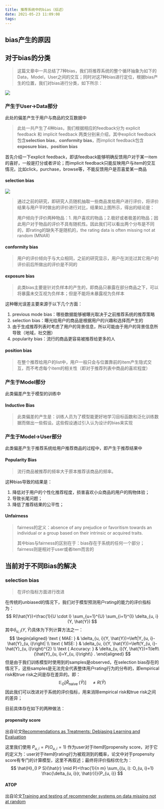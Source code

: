 ```yaml
---
title: 推荐系统中的bias（综述）
date: 2021-05-23 11:09:08
tags:
---
```




## bias产生的原因



## 对于bias的分类

>   这篇文章中一共总结了7种bias，我们将推荐系统的整个循环抽象为如下的Data，Model，User之间的交互；同时对这7种bias进行定位，根据bias产生的位置，我们对bias进行分类，如下所示：

![](https://gitblog-1302688916.cos.ap-beijing.myqcloud.com/20210604163705.png)



### 产生于User->Data部分

此处的偏差产生于用户与商品的交互数据中

>   此处一共产生了4种bias，我们根据相应的feedback分为 explicit feedback 和 implicit feedback 两类分别来介绍，其中explicit feedback包含**selection bias**，**conformity bias**，而implicit feedback包含**exposure bias**，**position bias**

首先介绍一下explicit feedback，即该feedback能够明确反馈用户对于某一item的喜好，一般是打分或者评论；而implicit feedback只能反映用户与item的交互情况，比如click，purchase，browse等，不能反馈用户是否喜爱某一商品

#### selection bias

![](https://gitblog-1302688916.cos.ap-beijing.myqcloud.com/20210524101611.png)

>   通过之前的研究，即研究人员随机抽取一些商品发给用户进行评价，将评价结果与用户平时做出的评价进行对比，结果如上图所示，得出的结论是：
>
>   用户倾向于评价两种物品：1. 用户喜欢的物品；2.极好或者极差的物品；因此用户对于物品的评价不具有随机性。因此我们可以看出两个分布是不同的，即rating的缺失不是随机的，the rating data is often missing not at random (MNAR)

 

#### conformity bias

>   用户的评价倾向于与大众相同，之前的研究显示，用户在浏览过其它用户的评价前后所做出的评价是不同的



#### exposure bias

>   此类bias主要是针对负样本的产生的，即商品只暴露在部分商品之下，可以将暴露未交互视为负样本；但是不能将未暴露视为负样本

这种曝光误差主要来源于以下几个方面：

1.  previous mode bias：哪些数据能够被曝光取决于之前推荐系统的推荐策略
2.  selection bias：曝光给用户的商品是根据用户的兴趣和选择而产生的
3.  由于生成推荐列表时考虑了用户的背景信息，所以可能由于用户的背景信息所导致（地域，社交圈）
4.  popularity bias：流行的商品更容易被推荐给更多的人



#### position bias

>   在整个推荐给用户的list中，用户一般只会与位置靠前的item产生隐式交互，而不考虑每个item的相关性（即对于推荐列表中商品的喜欢程度）



### 产生于Model部分

此类偏差产生于模型的训练中

#### Inductive Bias

>   此类偏差的产生是：训练人员为了模型能更好地学习目标函数和泛化训练数据而做出一些假设。这些假设通过引入认为设计的bias来实现



### 产生于Model->User部分

此类偏差产生于推荐系统给用户推荐商品的过程中，即产生于推荐结果中

#### Popularity Bias

>   流行商品被推荐的频率大于原本推荐该商品的频率。

这种bias导致的结果是：

1.  降低对于用户的个性化推荐程度，损害喜欢小众商品的用户的购物体验；
2.  导致长尾问题；
3.  降低了推荐结果的公平性；



#### Unfairness

>   fairness的定义：absence of any prejudice or favoritism towards an individual or a group based on their intrinsic or acquired traits. 
>
>   其中bias与fairness的区别在于：bias存在于系统的任何一个部分；fairness则是相对于user或者item而言的



## 当前对于不同Bias的解决

### selection bias

>   在评价指标方面进行改进

在传统的unbiased的情况下，我们对于模型预测用户rating的能力的评价指标为：
$$
R(\hat{Y})=\frac{1}{U \cdot I} \sum_{u=1}^{U} \sum_{i=1}^{I} \delta_{u, i}(Y, \hat{Y})
$$
其中$\delta_{u, i}(Y, \hat{Y})$具体为下列计算方法之一：
$$
\begin{aligned}
\text { MAE: } & \delta_{u, i}(Y, \hat{Y})=\left|Y_{u, i}-\hat{Y}_{u, i}\right| \\
\text { MSE: } & \delta_{u, i}(Y, \hat{Y})=\left(Y_{u, i}-\hat{Y}_{u, i}\right)^{2} \\
\text { Accuracy: } & \delta_{u, i}(Y, \hat{Y})=1\left\{\hat{Y}_{u, i}=Y_{u, i}\right\} .
\end{aligned}
$$
但是由于我们训练模型时使用到的samples是observed，在selection bias存在的情况下，这些samples是无法完全代表整体用户rating行为的分布的，即empirical risk和true risk之间是存在差异的。即：
$$
\mathbb{E}_{O}\left[\hat{R}_{\text {naive }}(\hat{Y})\right] \quad \neq R(\hat{Y})
$$
因此我们可以改进对于系统的评价指标，用来消除empirical risk和true risk之间的差异；

目前具体存在如下的两种做法：

#### propensity score

出自论文[Recommendations as Treatments: Debiasing Learning and Evaluation]()

这里我们使用 $P_{u, i}=P\left(O_{u, i}=1\right)$ 作为user对于item的propensity score，对于它的定义为：user对于item的rating行为被观测到的概率，论文中对于propensity score有专门的计算模型，这里不再叙述；最终将评价指标优化为：
$$
\hat{H}_{I P S}(\hat{r} \mid P)=\frac{1}{n m} \sum_{(u, i): O_{u, i}=1} \frac{\delta_{u, i}(r, \hat{r})}{P_{u, i}}
$$


#### ATOP

出自论文[Training and testing of recommender systems on data missing not at random]()


